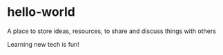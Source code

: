 # hello-world
A place to store ideas, resources, to share and discuss things with others

Learning new tech is fun!

